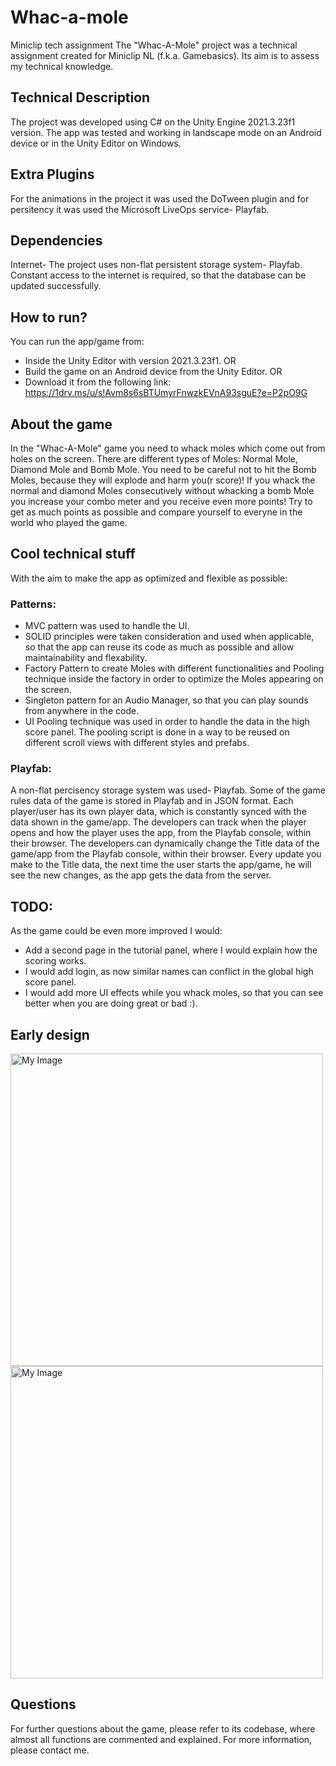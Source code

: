 # Whac-a-mole
Miniclip tech assignment
The "Whac-A-Mole" project was a technical assignment created for Miniclip NL (f.k.a. Gamebasics). Its aim is to assess my technical knowledge.

## Technical Description
The project was developed using C# on the Unity Engine 2021.3.23f1 version. The app was tested and working in landscape mode on an Android device or in the Unity Editor on Windows.

## Extra Plugins
For the animations in the project it was used the DoTween plugin and for persitency it was used the Microsoft LiveOps service- Playfab.

## Dependencies
Internet- The project uses non-flat persistent storage system- Playfab. Constant access to the internet is required, so that the database can be updated successfully.
## How to run?
You can run the app/game from:

- Inside the Unity Editor with version 2021.3.23f1.
OR
- Build the game on an Android device from the Unity Editor.
OR
- Download it from the following link: https://1drv.ms/u/s!Avm8s6sBTUmyrFnwzkEVnA93sguE?e=P2pO9G

## About the game
In the "Whac-A-Mole" game you need to whack moles which come out from holes on the screen. There are different types of Moles: Normal Mole, Diamond Mole and Bomb Mole.
You need to be careful not to hit the Bomb Moles, because they will explode and harm you(r score)!
If you whack the normal and diamond Moles consecutively without whacking a bomb Mole you increase your combo meter and you receive even more points!
Try to get as much points as possible and compare yourself to everyne in the world who played the game.

## Cool technical stuff
With the aim to make the app as optimized and flexible as possible:
### Patterns:
- MVC pattern was used to handle the UI.
- SOLID principles were taken consideration and used when applicable, so that the app can reuse its code as much as possible and allow maintainability and flexability.
- Factory Pattern to create Moles with different functionalities and Pooling technique inside the factory in order to optimize the Moles appearing on the screen.
- Singleton pattern for an Audio Manager, so that you can play sounds from anywhere in the code.
- UI Pooling technique was used in order to handle the data in the high score panel. The pooling script is done in a way to be reused on different scroll views with different styles and prefabs.

### Playfab:
A non-flat percisency storage system was used- Playfab. Some of the game rules data of the game is stored in Playfab and in JSON format.
Each player/user has its own player data, which is constantly synced with the data shown in the game/app.
The developers can track when the player opens and how the player uses the app, from the Playfab console, within their browser.
The developers can dynamically change the Title data of the game/app from the Playfab console, within their browser.
Every update you make to the Title data, the next time the user starts the app/game, he will see the new changes, as the app gets the data from the server.

## TODO:
As the game could be even more improved I would:
- Add a second page in the tutorial panel, where I would explain how the scoring works.
- I would add login, as now similar names can conflict in the global high score panel.
- I would add more UI effects while you whack moles, so that you can see better when you are doing great or bad :).

## Early design   
<img src="https://user-images.githubusercontent.com/41620452/234694279-2e259247-ed3a-4295-8868-947812d5c5c4.jpg" alt="My Image" width="500"/>
<img src="https://user-images.githubusercontent.com/41620452/234694305-51f77247-a56b-4ecb-a6eb-d4d15989503f.jpg" alt="My Image" width="500"/>

## Questions
For further questions about the game, please refer to its codebase, where almost all functions are commented and explained. For more information, please contact me.
